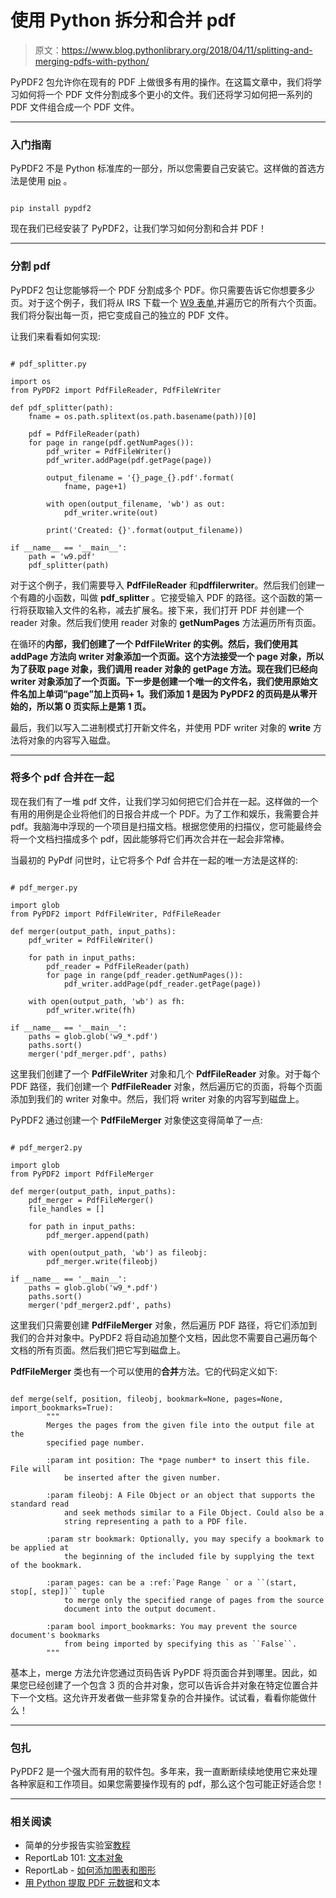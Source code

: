 # 使用 Python 拆分和合并 pdf

> 原文：<https://www.blog.pythonlibrary.org/2018/04/11/splitting-and-merging-pdfs-with-python/>

PyPDF2 包允许你在现有的 PDF 上做很多有用的操作。在这篇文章中，我们将学习如何将一个 PDF 文件分割成多个更小的文件。我们还将学习如何把一系列的 PDF 文件组合成一个 PDF 文件。

* * *

### 入门指南

PyPDF2 不是 Python 标准库的一部分，所以您需要自己安装它。这样做的首选方法是使用 [pip](https://packaging.python.org/tutorials/installing-packages/) 。

```

pip install pypdf2

```

现在我们已经安装了 PyPDF2，让我们学习如何分割和合并 PDF！

* * *

### 分割 pdf

PyPDF2 包让您能够将一个 PDF 分割成多个 PDF。你只需要告诉它你想要多少页。对于这个例子，我们将从 IRS 下载一个 [W9 表单](https://www.irs.gov/pub/irs-pdf/fw9.pdf),并遍历它的所有六个页面。我们将分裂出每一页，把它变成自己的独立的 PDF 文件。

让我们来看看如何实现:

```

# pdf_splitter.py

import os
from PyPDF2 import PdfFileReader, PdfFileWriter

def pdf_splitter(path):
    fname = os.path.splitext(os.path.basename(path))[0]

    pdf = PdfFileReader(path)
    for page in range(pdf.getNumPages()):
        pdf_writer = PdfFileWriter()
        pdf_writer.addPage(pdf.getPage(page))

        output_filename = '{}_page_{}.pdf'.format(
            fname, page+1)

        with open(output_filename, 'wb') as out:
            pdf_writer.write(out)

        print('Created: {}'.format(output_filename))

if __name__ == '__main__':
    path = 'w9.pdf'
    pdf_splitter(path)

```

对于这个例子，我们需要导入 **PdfFileReader** 和**pdffilerwriter**。然后我们创建一个有趣的小函数，叫做 **pdf_splitter** 。它接受输入 PDF 的路径。这个函数的第一行将获取输入文件的名称，减去扩展名。接下来，我们打开 PDF 并创建一个 reader 对象。然后我们使用 reader 对象的 **getNumPages** 方法遍历所有页面。

在循环的**内部，我们创建了一个 **PdfFileWriter** 的实例。然后，我们使用其 **addPage** 方法向 writer 对象添加一个页面。这个方法接受一个 page 对象，所以为了获取 page 对象，我们调用 reader 对象的 **getPage** 方法。现在我们已经向 writer 对象添加了一个页面。下一步是创建一个唯一的文件名，我们使用原始文件名加上单词“page”加上页码+ 1。我们添加 1 是因为 PyPDF2 的页码是从零开始的，所以第 0 页实际上是第 1 页。**

最后，我们以写入二进制模式打开新文件名，并使用 PDF writer 对象的 **write** 方法将对象的内容写入磁盘。

* * *

### 将多个 pdf 合并在一起

现在我们有了一堆 pdf 文件，让我们学习如何把它们合并在一起。这样做的一个有用的用例是企业将他们的日报合并成一个 PDF。为了工作和娱乐，我需要合并 pdf。我脑海中浮现的一个项目是扫描文档。根据您使用的扫描仪，您可能最终会将一个文档扫描成多个 pdf，因此能够将它们再次合并在一起会非常棒。

当最初的 PyPdf 问世时，让它将多个 Pdf 合并在一起的唯一方法是这样的:

```

# pdf_merger.py

import glob
from PyPDF2 import PdfFileWriter, PdfFileReader

def merger(output_path, input_paths):
    pdf_writer = PdfFileWriter()

    for path in input_paths:
        pdf_reader = PdfFileReader(path)
        for page in range(pdf_reader.getNumPages()):
            pdf_writer.addPage(pdf_reader.getPage(page))

    with open(output_path, 'wb') as fh:
        pdf_writer.write(fh)

if __name__ == '__main__':
    paths = glob.glob('w9_*.pdf')
    paths.sort()
    merger('pdf_merger.pdf', paths)

```

这里我们创建了一个 **PdfFileWriter** 对象和几个 **PdfFileReader** 对象。对于每个 PDF 路径，我们创建一个 **PdfFileReader** 对象，然后遍历它的页面，将每个页面添加到我们的 writer 对象中。然后，我们将 writer 对象的内容写到磁盘上。

PyPDF2 通过创建一个 **PdfFileMerger** 对象使这变得简单了一点:

```

# pdf_merger2.py

import glob
from PyPDF2 import PdfFileMerger

def merger(output_path, input_paths):
    pdf_merger = PdfFileMerger()
    file_handles = []

    for path in input_paths:
        pdf_merger.append(path)

    with open(output_path, 'wb') as fileobj:
        pdf_merger.write(fileobj)

if __name__ == '__main__':
    paths = glob.glob('w9_*.pdf')
    paths.sort()
    merger('pdf_merger2.pdf', paths)

```

这里我们只需要创建 **PdfFileMerger** 对象，然后遍历 PDF 路径，将它们添加到我们的合并对象中。PyPDF2 将自动追加整个文档，因此您不需要自己遍历每个文档的所有页面。然后我们把它写到磁盘上。

**PdfFileMerger** 类也有一个可以使用的**合并**方法。它的代码定义如下:

```

def merge(self, position, fileobj, bookmark=None, pages=None, import_bookmarks=True):
        """
        Merges the pages from the given file into the output file at the
        specified page number.

        :param int position: The *page number* to insert this file. File will
            be inserted after the given number.

        :param fileobj: A File Object or an object that supports the standard read
            and seek methods similar to a File Object. Could also be a
            string representing a path to a PDF file.

        :param str bookmark: Optionally, you may specify a bookmark to be applied at
            the beginning of the included file by supplying the text of the bookmark.

        :param pages: can be a :ref:`Page Range ` or a ``(start, stop[, step])`` tuple
            to merge only the specified range of pages from the source
            document into the output document.

        :param bool import_bookmarks: You may prevent the source document's bookmarks
            from being imported by specifying this as ``False``.
        """ 
```

基本上，merge 方法允许您通过页码告诉 PyPDF 将页面合并到哪里。因此，如果您已经创建了一个包含 3 页的合并对象，您可以告诉合并对象在特定位置合并下一个文档。这允许开发者做一些非常复杂的合并操作。试试看，看看你能做什么！

* * *

### 包扎

PyPDF2 是一个强大而有用的软件包。多年来，我一直断断续续地使用它来处理各种家庭和工作项目。如果您需要操作现有的 pdf，那么这个包可能正好适合您！

* * *

### 相关阅读

*   简单的分步报告实验室[教程](https://www.blog.pythonlibrary.org/2010/03/08/a-simple-step-by-step-reportlab-tutorial/)
*   ReportLab 101: [文本对象](https://www.blog.pythonlibrary.org/2018/02/06/reportlab-101-the-textobject/)
*   ReportLab - [如何添加图表和图形](https://www.blog.pythonlibrary.org/2016/02/18/reportlab-how-to-add-charts-graphs/)
*   [用 Python 提取 PDF 元数据](https://www.blog.pythonlibrary.org/2018/04/10/extracting-pdf-metadata-and-text-with-python/)和文本